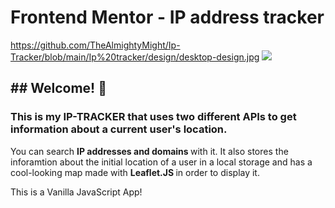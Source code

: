 <h1> Frontend Mentor - IP address tracker </h1>

<img>https://github.com/TheAlmightyMight/Ip-Tracker/blob/main/Ip%20tracker/design/desktop-design.jpg</img>
<img src="https://res.cloudinary.com/dz209s6jk/image/upload/q_auto:good,w_900/Challenges/p6khgutnfr78zbs9kje7.jpg"> </img>

<h2>## Welcome! 👋</h2>

<h3>This is my IP-TRACKER that uses two different APIs to get information about a current user's location.</h3>

<p> <p>You can search <b> IP addresses and domains </b> with it. It also stores the inforamtion about 
the initial location of a user in a local storage and has a cool-looking map made with 
<strong> Leaflet.JS </strong> in order to display it.</p>

</b> This is a Vanilla JavaScript App! <b>

